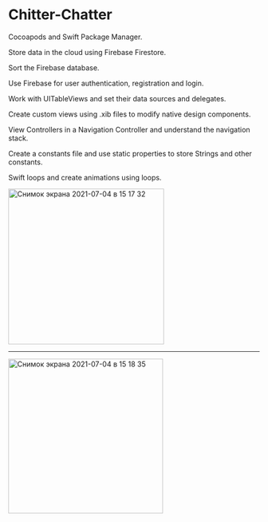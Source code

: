 # Chitter-Chatter

Cocoapods and Swift Package Manager.

Store data in the cloud using Firebase Firestore.

Sort the Firebase database.

Use Firebase for user authentication, registration and login.

Work with UITableViews and set their data sources and delegates.

Create custom views using .xib files to modify native design components.

View Controllers in a Navigation Controller and understand the navigation stack.

Create a constants file and use static properties to store Strings and other constants.

Swift loops and create animations using loops.


<img width="312" alt="Снимок экрана 2021-07-04 в 15 17 32" src="https://user-images.githubusercontent.com/83182177/124384760-7becd800-dcdb-11eb-9d30-89507f5a9e0c.png">

---------------



<img width="310" alt="Снимок экрана 2021-07-04 в 15 18 35" src="https://user-images.githubusercontent.com/83182177/124384766-8018f580-dcdb-11eb-9149-6703cd491bc1.png">
